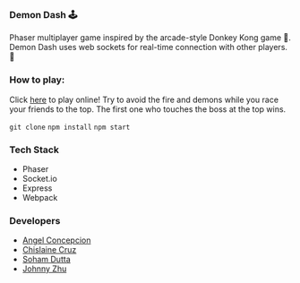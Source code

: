### Demon Dash 🕹

Phaser multiplayer game inspired by the arcade-style Donkey Kong game 🦍. Demon Dash uses web sockets for real-time connection with other players. 👾

### How to play:

Click [here](https://demon-dash.herokuapp.com/) to play online!
Try to avoid the fire and demons while you race your friends to the top. The first one who touches the boss at the top wins.

`git clone`
`npm install`
`npm start`

### Tech Stack

- Phaser
- Socket.io
- Express
- Webpack

### Developers

- [Angel Concepcion](https://github.com/Angel-gc)
- [Chislaine Cruz](https://github.com/chislainecruz)
- [Soham Dutta](https://github.com/SohamDutta1216)
- [Johnny Zhu](https://github.com/ZhuJohnny26)

